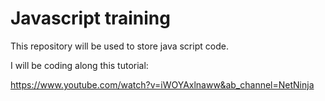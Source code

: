 # Javascript training

This repository will be used to store java script code.

I will be coding along this tutorial: 

https://www.youtube.com/watch?v=iWOYAxlnaww&ab_channel=NetNinja

